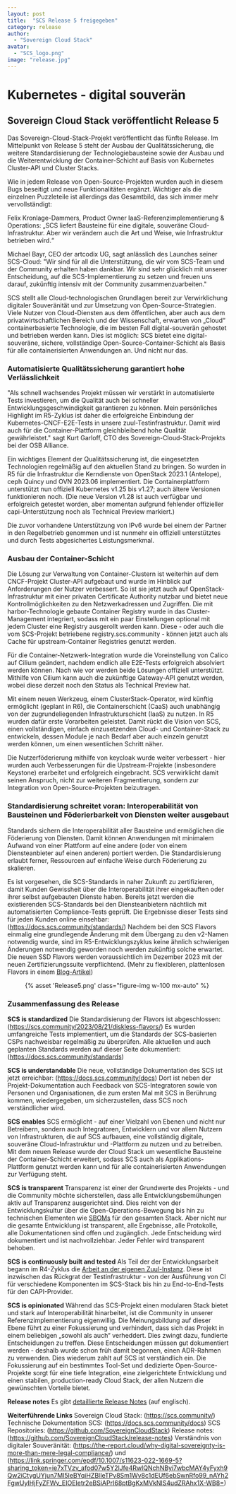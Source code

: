 ```yaml
---
layout: post
title:  "SCS Release 5 freigegeben"
category: release
author:
  - "Sovereign Cloud Stack"
avatar:
  - "SCS_logo.png"
image: "release.jpg"
---
```

# Kubernetes - digital souverän
## Sovereign Cloud Stack veröffentlicht Release 5
Das Sovereign-Cloud-Stack-Projekt veröffentlicht das fünfte Release. Im Mittelpunkt von Release 5 steht der Ausbau der Qualitätssicherung, die weitere Standardisierung der Technologiebausteine sowie der Ausbau und die Weiterentwicklung der Container-Schicht auf Basis von Kubernetes Cluster-API und Cluster Stacks.

Wie in jedem Release von Open-Source-Projekten wurden auch in diesem Bugs beseitigt und neue Funktionalitäten ergänzt. Wichtiger als die einzelnen Puzzleteile ist allerdings das Gesamtbild, das sich immer mehr vervollständigt:  

Felix Kronlage-Dammers, Product Owner IaaS-Referenzimplementierung & Operations: „SCS liefert Bausteine für eine digitale, souveräne Cloud-Infrastruktur.  Aber wir verändern auch die Art und Weise, wie Infrastruktur betrieben wird.“

Michael Bayr, CEO der artcodix UG, sagt anlässlich des Launches seiner SCS-Cloud: "Wir sind für all die Unterstützung, die wir vom SCS-Team und der Community erhalten haben dankbar. Wir sind sehr glücklich mit unserer Entscheidung, auf die SCS-Implementierung zu setzen und freuen uns darauf, zukünftig intensiv mit der Community zusammenzuarbeiten."

SCS stellt alle Cloud-technologischen Grundlagen bereit zur Verwirklichung digitaler Souveränität und zur Umsetzung von Open-Source-Strategien. Viele Nutzer von Cloud-Diensten aus dem öffentlichen, aber auch aus dem privatwirtschaftlichen Bereich und der Wissenschaft, erwarten von „Cloud“ containerbasierte Technologie, die im besten Fall digital-souverän gehostet und betrieben werden kann. Dies ist möglich: SCS bietet eine digital-souveräne, sichere, vollständige Open-Source-Container-Schicht als Basis für alle containerisierten Anwendungen an. Und nicht nur das.
### Automatisierte Qualitätssicherung garantiert hohe Verlässlichkeit
"Als schnell wachsendes Projekt müssen wir verstärkt in automatisierte Tests investieren, um die Qualität auch bei schneller Entwicklungsgeschwindigkeit garantieren zu können. Mein persönliches Highlight im R5-Zyklus ist daher die erfolgreiche Einbindung der Kubernetes-CNCF-E2E-Tests in unsere zuul-Testinfrastruktur. Damit wird auch für die Container-Plattform gleichbleibend hohe Qualität gewährleistet." sagt Kurt Garloff, CTO des Sovereign-Cloud-Stack-Projekts bei der OSB Alliance.

Ein wichtiges Element der Qualitätssicherung ist, die eingesetzten Technologien regelmäßig auf den aktuellen Stand zu bringen. So wurden in R5 für die Infrastruktur die Kerndienste von OpenStack 2023.1 (Antelope), ceph Quincy und OVN 2023.06 implementiert. Die Containerplattform unterstützt nun offiziell Kubernetes v1.25 bis v1.27; auch ältere Versionen funktionieren noch. (Die neue Version v1.28 ist auch verfügbar und erfolgreich getestet worden, aber momentan aufgrund fehlender offizieller capi-Unterstützung noch als Technical Preview markiert.)

Die zuvor vorhandene Unterstützung von IPv6 wurde bei einem der Partner in den Regelbetrieb genommen und ist nunmehr ein offiziell unterstütztes und durch Tests abgesichertes Leistungsmerkmal.
### Ausbau der Container-Schicht
Die Lösung zur Verwaltung von Container-Clustern ist weiterhin auf dem CNCF-Projekt Cluster-API aufgebaut und wurde im Hinblick auf Anforderungen der Nutzer verbessert. So ist sie jetzt auch auf OpenStack-Infrastruktur mit einer privaten Certificate Authority nutzbar und bietet neue Kontrollmöglichkeiten zu den Netzwerkadressen und Zugriffen. Die mit harbor-Technologie gebaute Container Registry wurde in das Cluster-Management integriert, sodass mit ein paar Einstellungen optional mit jedem Cluster eine Registry ausgerollt werden kann. Diese - oder auch die vom SCS-Projekt betriebene registry.scs.community - können jetzt auch als Cache für upstream-Container Registries genutzt werden.

Für die Container-Netzwerk-Integration wurde die Voreinstellung von Calico auf Cilium geändert, nachdem endlich alle E2E-Tests erfolgreich absolviert werden können. Nach wie vor werden beide Lösungen offiziell unterstützt. Mithilfe von Cilium kann auch die zukünftige Gateway-API genutzt werden, wobei diese derzeit noch den Status als Technical Preview hat.

Mit einem neuen Werkzeug, einem ClusterStack-Operator, wird künftig ermöglicht (geplant in R6), die Containerschicht (CaaS) auch unabhängig von der zugrundeliegenden Infrastrukturschicht (IaaS) zu nutzen. In R5 wurden dafür erste Vorarbeiten geleistet. Damit rückt die Vision von SCS, einen vollständigen, einfach einzusetzenden Cloud- und Container-Stack zu entwickeln, dessen Module je nach Bedarf aber auch einzeln genutzt werden können, um einen wesentlichen Schritt näher.

Die Nutzerföderierung mithilfe von keycloak wurde weiter verbessert - hier wurden auch Verbesserungen für die Upstream-Projekte (insbesondere Keystone) erarbeitet und erfolgreich eingebracht. SCS verwirklicht damit seinen Anspruch, nicht zur weiteren Fragmentierung, sondern zur Integration von Open-Source-Projekten beizutragen.
### Standardisierung schreitet voran: Interoperabilität von Bausteinen und Föderierbarkeit von Diensten weiter ausgebaut
Standards sichern die Interoperabilität aller Bausteine und ermöglichen die Föderierung von Diensten. Damit können Anwendungen mit minimalem Aufwand von einer Plattform auf eine andere (oder von einem Diensteanbieter auf einen anderen) portiert werden. Die Standardisierung erlaubt ferner, Ressourcen auf einfache Weise durch Föderierung zu skalieren.

Es ist vorgesehen, die SCS-Standards in naher Zukunft zu zertifizieren, damit Kunden Gewissheit über die Interoperabilität ihrer eingekauften oder ihrer selbst aufgebauten Dienste haben. Bereits jetzt werden die existierenden SCS-Standards bei den Diensteanbietern nächtlich mit automatisierten Compliance-Tests geprüft. Die Ergebnisse dieser Tests sind für jeden Kunden online einsehbar: (https://docs.scs.community/standards/) 
Nachdem bei den SCS Flavors einmalig eine grundlegende Änderung mit dem Übergang zu den v2-Namen notwendig wurde, sind im R5-Entwicklungszyklus keine ähnlich schwierigen Änderungen notwendig geworden noch werden zukünftig solche erwartet. Die neuen SSD Flavors werden voraussichtlich im Dezember 2023 mit der neuen Zertifizierungssuite verpflichtend. (Mehr zu flexibleren, plattenlosen Flavors in einem [Blog-Artikel](https://scs.community/de/2023/08/21/diskless-flavors/))

<figure class="figure mx-auto d-block" style="width:100%; max-width: 986px;">
    {% asset 'Release5.png' class="figure-img w-100 mx-auto" %}
</figure>

### Zusammenfassung des Release
**SCS is standardized**
Die Standardisierung der Flavors ist abgeschlossen: (https://scs.community/2023/08/21/diskless-flavors/)  Es wurden umfangreiche Tests implementiert, um die Standards der SCS-basierten CSPs nachweisbar regelmäßig zu überprüfen. Alle aktuellen und auch geplanten Standards werden auf dieser Seite dokumentiert: (https://docs.scs.community/standards)

**SCS is understandable**
Die neue, vollständige Dokumentation des SCS ist jetzt erreichbar: (https://docs.scs.community/docs)  Dort ist neben der Projekt-Dokumentation auch Feedback von SCS-Integratoren sowie von Personen und Organisationen, die zum ersten Mal mit SCS in Berührung kommen, wiedergegeben, um sicherzustellen, dass SCS noch verständlicher wird.

**SCS enables**
SCS ermöglicht - auf einer Vielzahl von Ebenen und nicht nur Betreibern, sondern auch Integratoren, Entwicklern und vor allem Nutzern von Infrastrukturen, die auf SCS aufbauen, eine vollständig digitale, souveräne Cloud-Infrastruktur und -Plattform zu nutzen und zu betreiben. Mit dem neuen Release wurde der Cloud Stack um wesentliche Bausteine der Container-Schicht erweitert, sodass SCS auch als Applikations-Plattform genutzt werden kann und für alle containerisierten Anwendungen zur Verfügung steht.

**SCS is transparent**
Transparenz ist einer der Grundwerte des Projekts - und die Community möchte sicherstellen, dass alle Entwicklungsbemühungen aktiv auf Transparenz ausgerichtet sind. Dies reicht von der Entwicklungskultur über die Open-Operations-Bewegung bis hin zu technischen Elementen wie [SBOMs](https://en.wikipedia.org/wiki/Software_supply_chain) für den gesamten Stack. Aber nicht nur die gesamte Entwicklung ist transparent, alle Ergebnisse, alle Protokolle, alle Dokumentationen sind offen und zugänglich. Jede Entscheidung wird dokumentiert und ist nachvollziehbar. Jeder Fehler wird transparent behoben.

**SCS is continuously built and tested**
Als Teil der der Entwicklungsarbeit begann im R4-Zyklus die [Arbeit an der eigenen Zuul-Instanz](https://github.com/SovereignCloudStack/issues/issues/157). Diese ist inzwischen das Rückgrat der  Testinfrastruktur - von der Ausführung von CI für verschiedene Komponenten im SCS-Stack bis hin zu End-to-End-Tests für den CAPI-Provider.

**SCS is opinionated**
Während das SCS-Projekt einen modularen Stack bietet und stark auf Interoperabilität hinarbeitet, ist die Community in unserer Referenzimplementierung eigenwillig. Die Meinungsbildung auf dieser Ebene führt zu einer Fokussierung und verhindert, dass sich das Projekt in einem beliebigen „sowohl als auch“ verheddert. Dies zwingt dazu, fundierte Entscheidungen zu treffen. Diese Entscheidungen müssen gut dokumentiert werden - deshalb wurde schon früh damit begonnen, einen ADR-Rahmen zu verwenden. Dies wiederum zahlt auf SCS ist verständlich ein. Die Fokussierung auf ein bestimmtes Tool-Set und dedizierte Open-Source-Projekte sorgt für eine tiefe Integration, eine zielgerichtete Entwicklung und einen stabilen, production-ready Cloud Stack, der allen Nutzern die gewünschten Vorteile bietet.

**Release notes**
Es gibt [detaillierte Release Notes](https://docs.scs.community/docs/releases/Release5/) (auf englisch).

**Weiterführende Links**
Sovereign Cloud Stack: (https://scs.community/)
Technische Dokumentation SCS: (https://docs.scs.community/docs)
SCS Repositories: (https://github.com/SovereignCloudStack)
Release notes: (https://github.com/SovereignCloudStack/release-notes)
Verständnis von digitaler Souveränität: (https://the-report.cloud/why-digital-sovereignty-is-more-than-mere-legal-compliance/) und (https://link.springer.com/epdf/10.1007/s11623-022-1669-5?sharing_token=ie7xTVzv_afod07w5Y2lJfe4RwlQNchNByi7wbcMAY4yFyxh9Qw2iCtygUYjun7MI5leBYqiHZBlIeTPv8Sm1Wv8c1dEUf6ebSwnRfo99_nAYh2FgwUyIHjFyZFWv_EIOEIetr2eBSiAPrI68ptBgKxMVkNlS4udZRAhx1X-WB8=)
